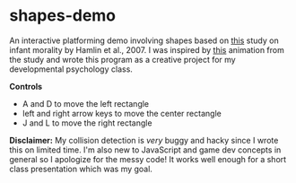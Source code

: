 # shapes-demo
An interactive platforming demo involving shapes based on [this](https://www.nature.com/articles/nature06288) study on infant morality by Hamlin et al., 2007. I was inspired by [this](https://www.nature.com/articles/nature06288/figures/1) animation from the study and wrote this program as a creative project for my developmental psychology class.

**Controls**
* A and D to move the left rectangle
* left and right arrow keys to move the center rectangle
* J and L to move the right rectangle

**Disclaimer:** My collision detection is *very* buggy and hacky since I wrote this on limited time. I'm also new to JavaScript and game dev concepts in general so I apologize for the messy code! It works well enough for a short class presentation which was my goal.
